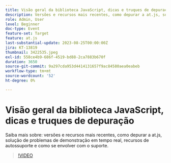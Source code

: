 ```yaml
---
title: Visão geral da biblioteca JavaScript, dicas e truques de depuração
description: Versões e recursos mais recentes, como depurar a at.js, solução de problemas de demonstração em tempo real, recursos de autossuporte e como se envolver com o suporte.
role: Admin, User
level: Beginner
doc-type: Event
feature-set: Target
feature: at.js
last-substantial-update: 2023-08-25T00:00:00Z
jira: KT-13819
thumbnail: 3422535.jpeg
exl-id: 558ce4b9-686f-4519-bd88-2ca7883b670f
duration: 3650
source-git-commit: 9a297cda953d4414131657f9ac84580aea0eabeb
workflow-type: tm+mt
source-wordcount: '52'
ht-degree: 0%

---
```


# Visão geral da biblioteca JavaScript, dicas e truques de depuração

Saiba mais sobre: versões e recursos mais recentes, como depurar a at.js, solução de problemas de demonstração em tempo real, recursos de autossuporte e como se envolver com o suporte.

>[!VIDEO](https://video.tv.adobe.com/v/3422535/?learn=on)
